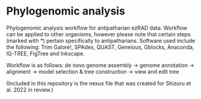 # Phylogenomic analysis
 
 Phylogenomic analysis workflow for antipatharian ezRAD data. Workflow can be applied to other organisms, however please note that certain steps (marked with *) pertain specifically to antipatharians. Software used include the following: Trim Galore!, SPAdes, QUAST, Geneious, Gblocks, Anaconda, IQ-TREE, FigTree and Inkscape.
  
 Workflow is as follows:
 de novo genome assembly -> genome annotation -> alignment -> model selection & tree construction -> view and edit tree
 

(Included in this repository is the nexus file that was created for Shizuru et al. 2022 in review.)

